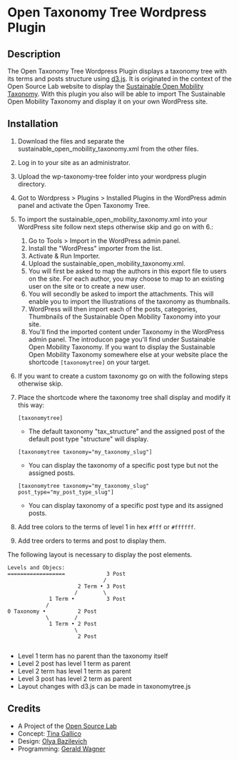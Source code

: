 # Open Taxonomy Tree Wordpress Plugin


## Description

The Open Taxonomy Tree Wordpress Plugin displays a taxonomy tree with its terms and posts structure using [d3.js](https://d3js.org/). It is originated in the context of the Open Source Lab website to display the [Sustainable Open Mobility Taxonomy](https://opensourcelab.dfki.de/taxonomy/). With this plugin you also will be able to import The Sustainable Open Mobility Taxonomy and display it on your own WordPress site.  


## Installation

1. Download the files and separate the sustainable_open_mobility_taxonomy.xml from the other files.

2. Log in to your site as an administrator.

3. Upload the wp-taxonomy-tree folder into your wordpress plugin directory.

4. Got to Wordpress > Plugins > Installed Plugins in the WordPress admin panel and activate the Open Taxonomy Tree.

5. To import the sustainable_open_mobility_taxonomy.xml into your WordPress site follow next steps otherwise skip and go on with 6.:

    1. Go to Tools > Import in the WordPress admin panel.
    2. Install the "WordPress" importer from the list.
    4. Activate & Run Importer.
    5. Upload the sustainable_open_mobility_taxonomy.xml.
    6. You will first be asked to map the authors in this export file to users on the site. For each author, you may choose to map to an existing user on the site or to create a new user.
    7. You will secondly be asked to import the attachments. This will enable you to import the Illustrations of the taxonomy as thumbnails.
    8. WordPress will then import each of the posts, categories, Thumbnails of the Sustainable Open Mobility Taxonomy into your site.
    9. You'll find the imported content under Taxonomy in the WordPress admin panel. The introducon page you'll find under Sustainable Open Mobility Taxonomy. If you want to display the Sustainable Open Mobility Taxonomy somewhere else at your website place the shortcode `[taxonomytree]` on your target.

6. If you want to create a custom taxonomy go on with the following steps otherwise skip.

7. Place the shortcode where the taxonomy tree shall display and modify it this way:

    `[taxonomytree]`
    * The default taxonomy "tax_structure" and the assigned post of the default post type "structure" will display.

    `[taxonomytree taxonomy="my_taxonomy_slug"]`
    * You can display the taxonomy of a specific post type but not the assigned posts.

    `[taxonomytree taxonomy="my_taxonomy_slug" post_type="my_post_type_slug"]`
    * You can display taxonomy of a specific post type and its assigned posts.

8. Add tree colors to the terms of level 1 in hex `#fff` or `#ffffff`.

9. Add tree orders to terms and post to display them.

The following layout is necessary to display the post elements.

```
Levels and Objecs:
==================             3 Post
                              /
                      2 Term • 3 Post
                     /        \
             1 Term •          3 Post
            /        
0 Taxonomy •          2 Post
            \        /   
             1 Term • 2 Post
                     \
                      2 Post


```
* Level 1 term has no parent than the taxonomy itself
* Level 2 post has level 1 term as parent
* Level 2 term has level 1 term as parent
* Level 3 post has level 2 term as parent
* Layout changes with d3.js can be made in taxonomytree.js


## Credits

* A Project of the [Open Source Lab](https://opensourcelab.dfki.de/)
* Concept: [Tina Gallico](https://www.tinagallico.com/)
* Design: [Olya Bazilevich](http://olyabazilevich.com/)
* Programming: [Gerald Wagner](https://github.com/6erald/)
